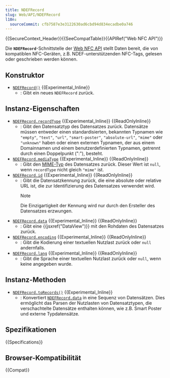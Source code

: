 ```yaml
---
title: NDEFRecord
slug: Web/API/NDEFRecord
l10n:
  sourceCommit: cfb7587e3e3122630ad6cbd94d834ecadbe0a746
---
```


{{SecureContext_Header}}{{SeeCompatTable}}{{APIRef("Web NFC API")}}

Die **`NDEFRecord`**-Schnittstelle der [Web NFC API](/de/docs/Web/API/Web_NFC_API) stellt Daten bereit, die von kompatiblen NFC-Geräten, z.B. NDEF-unterstützenden NFC-Tags, gelesen oder geschrieben werden können.

## Konstruktor

- [`NDEFRecord()`](/de/docs/Web/API/NDEFRecord/NDEFRecord) {{Experimental_Inline}}
  - : Gibt ein neues `NDEFRecord` zurück.

## Instanz-Eigenschaften

- [`NDEFRecord.recordType`](/de/docs/Web/API/NDEFRecord/recordType) {{Experimental_Inline}} {{ReadOnlyInline}}
  - : Gibt den Datensatztyp des Datensatzes zurück. Datensätze müssen entweder einen standardisierten, bekannten Typnamen wie `"empty"`, `"text"`, `"url"`, `"smart-poster"`, `"absolute-url"`, `"mime"` oder `"unknown"` haben oder einen externen Typnamen, der aus einem Domainnamen und einem benutzerdefinierten Typnamen, getrennt durch einen Doppelpunkt (":"), besteht.
- [`NDEFRecord.mediaType`](/de/docs/Web/API/NDEFRecord/mediaType) {{Experimental_Inline}} {{ReadOnlyInline}}
  - : Gibt den [MIME-Typ](/de/docs/Glossary/MIME_type) des Datensatzes zurück. Dieser Wert ist `null`, wenn `recordType` nicht gleich `"mime"` ist.
- [`NDEFRecord.id`](/de/docs/Web/API/NDEFRecord/id) {{Experimental_Inline}} {{ReadOnlyInline}}
  - : Gibt die Datensatzkennung zurück, die eine absolute oder relative URL ist, die zur Identifizierung des Datensatzes verwendet wird.
    > [!NOTE]
    > Die Einzigartigkeit der Kennung wird nur durch den Ersteller des Datensatzes erzwungen.
- [`NDEFRecord.data`](/de/docs/Web/API/NDEFRecord/data) {{Experimental_Inline}} {{ReadOnlyInline}}
  - : Gibt eine {{jsxref("DataView")}} mit den Rohdaten des Datensatzes zurück.
- [`NDEFRecord.encoding`](/de/docs/Web/API/NDEFRecord/encoding) {{Experimental_Inline}} {{ReadOnlyInline}}
  - : Gibt die Kodierung einer textuellen Nutzlast zurück oder `null` andernfalls.
- [`NDEFRecord.lang`](/de/docs/Web/API/NDEFRecord/lang) {{Experimental_Inline}} {{ReadOnlyInline}}
  - : Gibt die Sprache einer textuellen Nutzlast zurück oder `null`, wenn keine angegeben wurde.

## Instanz-Methoden

- [`NDEFRecord.toRecords()`](/de/docs/Web/API/NDEFRecord/toRecords) {{Experimental_Inline}}
  - : Konvertiert [`NDEFRecord.data`](/de/docs/Web/API/NDEFRecord/data) in eine Sequenz von Datensätzen. Dies ermöglicht das Parsen der Nutzlasten von Datensatztypen, die verschachtelte Datensätze enthalten können, wie z.B. Smart Poster und externe Typdatensätze.

## Spezifikationen

{{Specifications}}

## Browser-Kompatibilität

{{Compat}}
